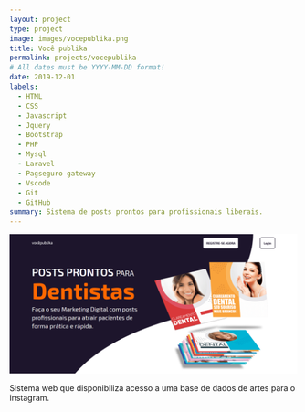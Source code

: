 ```yaml
---
layout: project
type: project
image: images/vocepublika.png
title: Você publika
permalink: projects/vocepublika
# All dates must be YYYY-MM-DD format!
date: 2019-12-01
labels:
  - HTML
  - CSS
  - Javascript
  - Jquery
  - Bootstrap
  - PHP
  - Mysql
  - Laravel
  - Pagseguro gateway
  - Vscode
  - Git
  - GitHub
summary: Sistema de posts prontos para profissionais liberais.
---
```


<img class="ui medium right floated rounded image" src="../images/vocepublika.png">

Sistema web que disponibiliza acesso a uma base de dados de artes para o instagram. 


